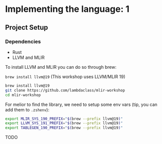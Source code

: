 # Implementing the language: 1

## Project Setup

### Dependencies
- Rust
- LLVM and MLIR

To install LLVM and MLIR you can do so through brew:

`brew install llvm@19` (This workshop uses LLVM/MLIR 19)

```bash
brew install llvm@19
git clone https://github.com/lambdaclass/mlir-workshop
cd mlir-workshop
```

For melior to find the library, we need to setup some env vars (tip, you can add them to `.zshenv`):
```bash
export MLIR_SYS_190_PREFIX="$(brew --prefix llvm@19)"
export LLVM_SYS_191_PREFIX="$(brew --prefix llvm@19)"
export TABLEGEN_190_PREFIX="$(brew --prefix llvm@19)"
```

TODO
